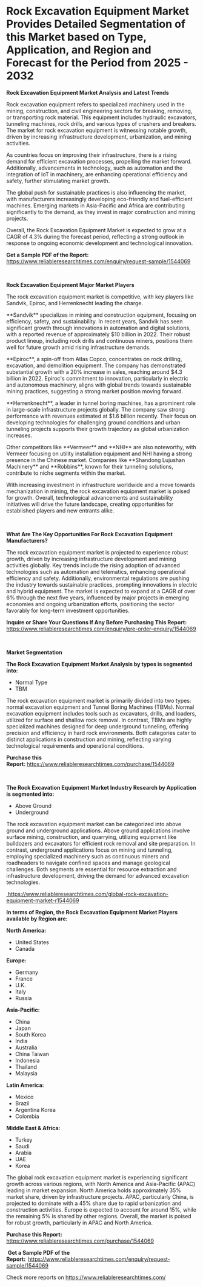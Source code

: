 <p><h1>Rock Excavation Equipment Market Provides Detailed Segmentation of this Market based on Type, Application, and Region and Forecast for the Period from 2025 - 2032</h1></p><p><strong>Rock Excavation Equipment Market Analysis and Latest Trends</strong></p>
<p><p>Rock excavation equipment refers to specialized machinery used in the mining, construction, and civil engineering sectors for breaking, removing, or transporting rock material. This equipment includes hydraulic excavators, tunneling machines, rock drills, and various types of crushers and breakers. The market for rock excavation equipment is witnessing notable growth, driven by increasing infrastructure development, urbanization, and mining activities. </p><p>As countries focus on improving their infrastructure, there is a rising demand for efficient excavation processes, propelling the market forward. Additionally, advancements in technology, such as automation and the integration of IoT in machinery, are enhancing operational efficiency and safety, further stimulating market growth. </p><p>The global push for sustainable practices is also influencing the market, with manufacturers increasingly developing eco-friendly and fuel-efficient machines. Emerging markets in Asia-Pacific and Africa are contributing significantly to the demand, as they invest in major construction and mining projects. </p><p>Overall, the Rock Excavation Equipment Market is expected to grow at a CAGR of 4.3% during the forecast period, reflecting a strong outlook in response to ongoing economic development and technological innovation.</p></p>
<p><strong>Get a Sample PDF of the Report:&nbsp;</strong> <a href="https://www.reliableresearchtimes.com/enquiry/request-sample/1544069?utm_campaign=2633&utm_medium=2&utm_source=Github&utm_content=ia&utm_term=08042025&utm_id=rock-excavation-equipment">https://www.reliableresearchtimes.com/enquiry/request-sample/1544069</a></p>
<p>&nbsp;</p>
<p><strong>Rock Excavation Equipment Major Market Players</strong></p>
<p><p>The rock excavation equipment market is competitive, with key players like Sandvik, Epiroc, and Herrenknecht leading the charge. </p><p>**Sandvik** specializes in mining and construction equipment, focusing on efficiency, safety, and sustainability. In recent years, Sandvik has seen significant growth through innovations in automation and digital solutions, with a reported revenue of approximately $10 billion in 2022. Their robust product lineup, including rock drills and continuous miners, positions them well for future growth amid rising infrastructure demands.</p><p>**Epiroc**, a spin-off from Atlas Copco, concentrates on rock drilling, excavation, and demolition equipment. The company has demonstrated substantial growth with a 20% increase in sales, reaching around $4.3 billion in 2022. Epiroc's commitment to innovation, particularly in electric and autonomous machinery, aligns with global trends towards sustainable mining practices, suggesting a strong market position moving forward.</p><p>**Herrenknecht**, a leader in tunnel boring machines, has a prominent role in large-scale infrastructure projects globally. The company saw strong performance with revenues estimated at $1.6 billion recently. Their focus on developing technologies for challenging ground conditions and urban tunneling projects supports their growth trajectory as global urbanization increases.</p><p>Other competitors like **Vermeer** and **NHI** are also noteworthy, with Vermeer focusing on utility installation equipment and NHI having a strong presence in the Chinese market. Companies like **Shandong Lujushan Machinery** and **Robbins**, known for their tunneling solutions, contribute to niche segments within the market.</p><p>With increasing investment in infrastructure worldwide and a move towards mechanization in mining, the rock excavation equipment market is poised for growth. Overall, technological advancements and sustainability initiatives will drive the future landscape, creating opportunities for established players and new entrants alike.</p></p>
<p>&nbsp;</p>
<p><strong>What Are The Key Opportunities For Rock Excavation Equipment Manufacturers?</strong></p>
<p><p>The rock excavation equipment market is projected to experience robust growth, driven by increasing infrastructure development and mining activities globally. Key trends include the rising adoption of advanced technologies such as automation and telematics, enhancing operational efficiency and safety. Additionally, environmental regulations are pushing the industry towards sustainable practices, prompting innovations in electric and hybrid equipment. The market is expected to expand at a CAGR of over 6% through the next five years, influenced by major projects in emerging economies and ongoing urbanization efforts, positioning the sector favorably for long-term investment opportunities.</p></p>
<p><strong>Inquire or Share Your Questions If Any Before Purchasing This Report:</strong> <a href="https://www.reliableresearchtimes.com/enquiry/pre-order-enquiry/1544069?utm_campaign=2633&utm_medium=2&utm_source=Github&utm_content=ia&utm_term=08042025&utm_id=rock-excavation-equipment">https://www.reliableresearchtimes.com/enquiry/pre-order-enquiry/1544069</a></p>
<p>&nbsp;</p>
<p><strong>Market Segmentation</strong></p>
<p><strong>The Rock Excavation Equipment Market Analysis by types is segmented into:</strong></p>
<p><ul><li>Normal Type</li><li>TBM</li></ul></p>
<p><p>The rock excavation equipment market is primarily divided into two types: normal excavation equipment and Tunnel Boring Machines (TBMs). Normal excavation equipment includes tools such as excavators, drills, and loaders, utilized for surface and shallow rock removal. In contrast, TBMs are highly specialized machines designed for deep underground tunneling, offering precision and efficiency in hard rock environments. Both categories cater to distinct applications in construction and mining, reflecting varying technological requirements and operational conditions.</p></p>
<p><strong>Purchase this Report:&nbsp;</strong><a href="https://www.reliableresearchtimes.com/purchase/1544069?utm_campaign=2633&utm_medium=2&utm_source=Github&utm_content=ia&utm_term=08042025&utm_id=rock-excavation-equipment">https://www.reliableresearchtimes.com/purchase/1544069</a></p>
<p>&nbsp;</p>
<p><strong>The Rock Excavation Equipment Market Industry Research by Application is segmented into:</strong></p>
<p><ul><li>Above Ground</li><li>Underground</li></ul></p>
<p><p>The rock excavation equipment market can be categorized into above ground and underground applications. Above ground applications involve surface mining, construction, and quarrying, utilizing equipment like bulldozers and excavators for efficient rock removal and site preparation. In contrast, underground applications focus on mining and tunneling, employing specialized machinery such as continuous miners and roadheaders to navigate confined spaces and manage geological challenges. Both segments are essential for resource extraction and infrastructure development, driving the demand for advanced excavation technologies.</p></p>
<p><a href="https://www.reliableresearchtimes.com/global-rock-excavation-equipment-market-r1544069?utm_campaign=2633&utm_medium=2&utm_source=Github&utm_content=ia&utm_term=08042025&utm_id=rock-excavation-equipment">&nbsp;https://www.reliableresearchtimes.com/global-rock-excavation-equipment-market-r1544069</a></p>
<p><strong>In terms of Region, the Rock Excavation Equipment Market Players available by Region are:</strong></p>
<p>
    <p> <strong> North America: </strong>
        <ul>
            <li>United States</li>
            <li>Canada</li>
        </ul>
        </p> 
    <p> <strong> Europe: </strong>
        <ul>
            <li>Germany</li>
            <li>France</li>
            <li>U.K.</li>
            <li>Italy</li>
            <li>Russia</li>
        </ul>
        </p> 
    <p> <strong> Asia-Pacific: </strong>
        <ul>
            <li>China</li>
            <li>Japan</li>
            <li>South Korea</li>
            <li>India</li>
            <li>Australia</li>
            <li>China Taiwan</li>
            <li>Indonesia</li>
            <li>Thailand</li>
            <li>Malaysia</li>
        </ul>
        </p> 
    <p> <strong> Latin America: </strong>
        <ul>
            <li>Mexico</li>
            <li>Brazil</li>
            <li>Argentina Korea</li>
            <li>Colombia</li>
        </ul>
        </p> 
    <p> <strong> Middle East & Africa: </strong>
        <ul>
            <li>Turkey</li>
            <li>Saudi</li>
            <li>Arabia</li>
            <li>UAE</li>
            <li>Korea</li>
        </ul>
    </p>
    </p>
<p><p>The global rock excavation equipment market is experiencing significant growth across various regions, with North America and Asia-Pacific (APAC) leading in market expansion. North America holds approximately 35% market share, driven by infrastructure projects. APAC, particularly China, is projected to dominate with a 45% share due to rapid urbanization and construction activities. Europe is expected to account for around 15%, while the remaining 5% is shared by other regions. Overall, the market is poised for robust growth, particularly in APAC and North America.</p></p>
<p><strong>Purchase this Report: </strong><a href="https://www.reliableresearchtimes.com/purchase/1544069?utm_campaign=2633&utm_medium=2&utm_source=Github&utm_content=ia&utm_term=08042025&utm_id=rock-excavation-equipment">https://www.reliableresearchtimes.com/purchase/1544069</a></p>
<p>&nbsp;<strong>Get a Sample PDF of the Report:&nbsp;&nbsp;</strong><a href="https://www.reliableresearchtimes.com/enquiry/request-sample/1544069?utm_campaign=2633&utm_medium=2&utm_source=Github&utm_content=ia&utm_term=08042025&utm_id=rock-excavation-equipment">https://www.reliableresearchtimes.com/enquiry/request-sample/1544069</a></p>
<p><strong></strong></p>
<p>Check more reports on <a href="https://www.reliableresearchtimes.com/?utm_campaign=2633&utm_medium=2&utm_source=Github&utm_content=ia&utm_term=08042025&utm_id=rock-excavation-equipment">https://www.reliableresearchtimes.com/</a></p>